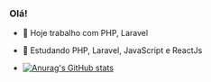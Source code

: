 ### Olá! 


- 🔭 Hoje trabalho com PHP, Laravel
- 🌱 Estudando PHP, Laravel, JavaScript e ReactJs

- [![Anurag's GitHub stats](https://github-readme-stats.vercel.app/api?username=LuizCrema00)](https://github.com/anuraghazra/github-readme-stats)
